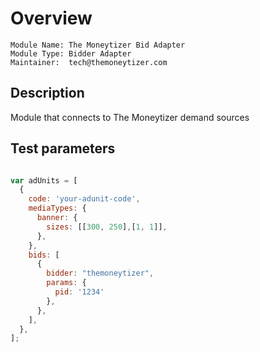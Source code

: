 # Overview

```
Module Name: The Moneytizer Bid Adapter
Module Type: Bidder Adapter
Maintainer:  tech@themoneytizer.com
```

## Description

Module that connects to The Moneytizer demand sources

## Test parameters

```js

var adUnits = [
  {
    code: 'your-adunit-code',
    mediaTypes: {
      banner: {
        sizes: [[300, 250],[1, 1]],
      },
    },
    bids: [
      {
        bidder: "themoneytizer",
        params: {
          pid: '1234'
        },
      },
    ],
  },
];
```

